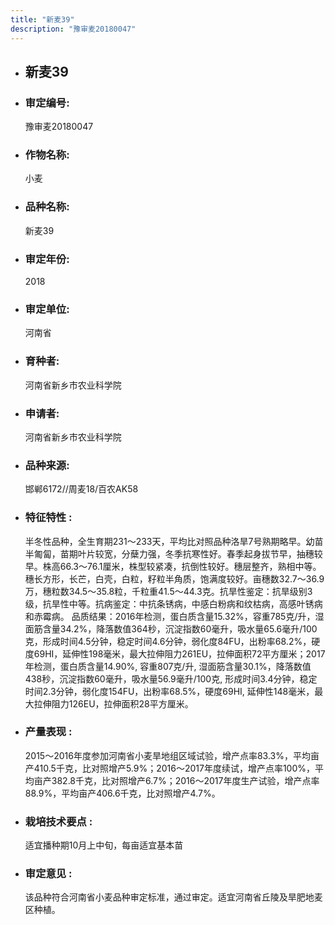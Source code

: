 ```yaml
---
title: "新麦39"
description: "豫审麦20180047"
---
```

* ## 新麦39
* ###  审定编号:  
   豫审麦20180047

*  ### 作物名称:  
   小麦

*   ###  品种名称: 
    新麦39

*   ### 审定年份: 
    2018

*   ### 审定单位:  
    河南省

*   ### 育种者:  
    河南省新乡市农业科学院

*   ### 申请者:  
    河南省新乡市农业科学院

*   ### 品种来源:  
    邯郸6172//周麦18/百农AK58

*   ### 特征特性 : 
    半冬性品种，全生育期231～233天，平均比对照品种洛旱7号熟期略早。幼苗半匍匐，苗期叶片较宽，分蘖力强，冬季抗寒性好。春季起身拔节早，抽穗较早。株高66.3～76.1厘米，株型较紧凑，抗倒性较好。穗层整齐，熟相中等。穗长方形，长芒，白壳，白粒，籽粒半角质，饱满度较好。亩穗数32.7～36.9万，穗粒数34.5～35.8粒，千粒重41.5～44.3克。抗旱性鉴定：抗旱级别3级，抗旱性中等。抗病鉴定：中抗条锈病，中感白粉病和纹枯病，高感叶锈病和赤霉病。 品质结果：2016年检测，蛋白质含量15.32%，容重785克/升，湿面筋含量34.2%，降落数值364秒，沉淀指数60毫升，吸水量65.6毫升/100克，形成时间4.5分钟，稳定时间4.6分钟，弱化度84FU，出粉率68.2%，硬度69HI，延伸性198毫米，最大拉伸阻力261EU，拉伸面积72平方厘米；2017年检测，蛋白质含量14.90%, 容重807克/升, 湿面筋含量30.1%，降落数值438秒，沉淀指数60毫升，吸水量56.9毫升/100克, 形成时间3.4分钟，稳定时间2.3分钟，弱化度154FU，出粉率68.5%，硬度69HI, 延伸性148毫米，最大拉伸阻力126EU，拉伸面积28平方厘米。

*   ### 产量表现 : 
     2015～2016年度参加河南省小麦旱地组区域试验，增产点率83.3%，平均亩产410.5千克，比对照增产5.9%；2016～2017年度续试，增产点率100%，平均亩产382.8千克，比对照增产6.7%；2016～2017年度生产试验，增产点率88.9%，平均亩产406.6千克，比对照增产4.7%。

*   ### 栽培技术要点 : 
    适宜播种期10月上中旬，每亩适宜基本苗

*   ### 审定意见 : 
    该品种符合河南省小麦品种审定标准，通过审定。适宜河南省丘陵及旱肥地麦区种植。 
